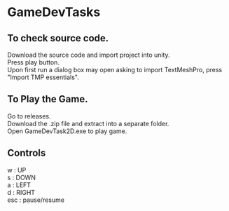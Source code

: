 # GameDevTasks
## To check source code.  

Download the source code and import project into unity.  
Press play button.  
Upon first run a dialog box may open asking to import TextMeshPro, press "Import TMP essentials".  

## To Play the Game.  
Go to releases.  
Download the .zip file and extract into a separate folder.  
Open GameDevTask2D.exe to play game.

## Controls  

w : UP  
s : DOWN   
a : LEFT  
d : RIGHT  
esc : pause/resume
